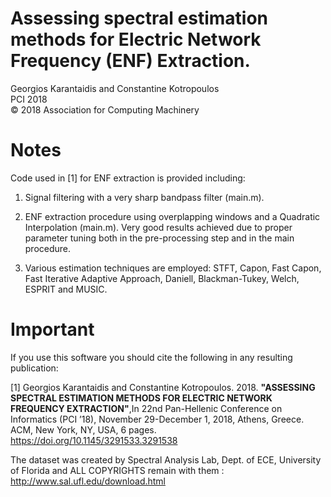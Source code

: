 # Assessing spectral estimation methods for Electric Network Frequency (ENF) Extraction.

Georgios Karantaidis and Constantine Kotropoulos  
PCI 2018  
© 2018 Association for Computing Machinery


# Notes

Code used in [1] for ENF extraction is provided including:

1) Signal filtering with a very sharp bandpass filter (main.m).

2) ENF extraction procedure using overplapping windows and a Quadratic Interpolation (main.m). Very good results achieved due to proper parameter tuning both in the pre-processing step and in the main procedure.

3) Various estimation techniques are employed:
  STFT, Capon, Fast Capon, Fast Iterative Adaptive Approach, Daniell, Blackman-Tukey, Welch, ESPRIT and MUSIC.
  
  # Important
  
If you use this software you should cite the following in any resulting publication:

[1] Georgios Karantaidis and Constantine Kotropoulos. 2018. **"ASSESSING SPECTRAL ESTIMATION METHODS FOR ELECTRIC NETWORK FREQUENCY EXTRACTION"**,In 22nd Pan-Hellenic Conference on Informatics (PCI ’18), November 29-December 1, 2018, Athens, Greece. ACM, New York, NY, USA, 6 pages. https://doi.org/10.1145/3291533.3291538

The dataset was created by Spectral Analysis Lab, Dept. of ECE, University of Florida and ALL COPYRIGHTS remain with them : http://www.sal.ufl.edu/download.html
